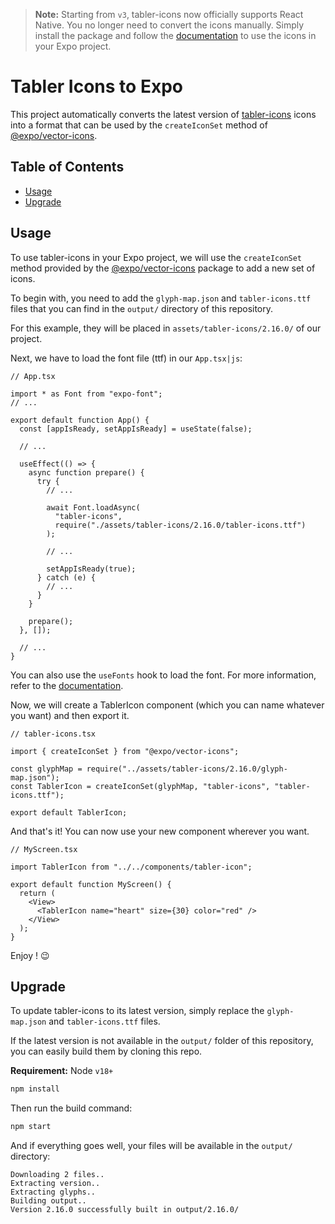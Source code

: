 > **Note:** Starting from `v3`, tabler-icons now officially supports React Native. You no longer need to convert the icons manually. Simply install the package and follow the [documentation](https://tabler.io/docs/icons/react-native) to use the icons in your Expo project.

# Tabler Icons to Expo

This project automatically converts the latest version of [tabler-icons](https://tabler-icons.io) icons into a format that can be used by the `createIconSet` method of [@expo/vector-icons](https://docs.expo.dev/guides/icons/).

## Table of Contents

- [Usage](#usage)
- [Upgrade](#upgrade)

## Usage

To use tabler-icons in your Expo project, we will use the `createIconSet` method provided by the [@expo/vector-icons](https://docs.expo.dev/guides/icons/) package to add a new set of icons.

To begin with, you need to add the `glyph-map.json` and `tabler-icons.ttf` files that you can find in the `output/` directory of this repository.

For this example, they will be placed in `assets/tabler-icons/2.16.0/` of our project.

Next, we have to load the font file (ttf) in our `App.tsx|js`:

```tsx
// App.tsx

import * as Font from "expo-font";
// ...

export default function App() {
  const [appIsReady, setAppIsReady] = useState(false);

  // ...

  useEffect(() => {
    async function prepare() {
      try {
        // ...

        await Font.loadAsync(
          "tabler-icons",
          require("./assets/tabler-icons/2.16.0/tabler-icons.ttf")
        );

        // ...

        setAppIsReady(true);
      } catch (e) {
        // ...
      }
    }

    prepare();
  }, []);

  // ...
}
```

You can also use the `useFonts` hook to load the font. For more information, refer to the [documentation](https://docs.expo.dev/versions/latest/sdk/font/).

Now, we will create a TablerIcon component (which you can name whatever you want) and then export it.

```tsx
// tabler-icons.tsx

import { createIconSet } from "@expo/vector-icons";

const glyphMap = require("../assets/tabler-icons/2.16.0/glyph-map.json");
const TablerIcon = createIconSet(glyphMap, "tabler-icons", "tabler-icons.ttf");

export default TablerIcon;
```

And that's it! You can now use your new component wherever you want.

```tsx
// MyScreen.tsx

import TablerIcon from "../../components/tabler-icon";

export default function MyScreen() {
  return (
    <View>
      <TablerIcon name="heart" size={30} color="red" />
    </View>
  );
}
```

Enjoy ! 😉

## Upgrade

To update tabler-icons to its latest version, simply replace the `glyph-map.json` and `tabler-icons.ttf` files.

If the latest version is not available in the `output/` folder of this repository, you can easily build them by cloning this repo.

**Requirement:** Node `v18+`

```sh
npm install
```

Then run the build command:

```sh
npm start
```

And if everything goes well, your files will be available in the `output/` directory:

```
Downloading 2 files..
Extracting version..
Extracting glyphs..
Building output..
Version 2.16.0 successfully built in output/2.16.0/
```
